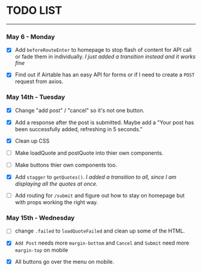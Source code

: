 # TODO LIST

---

### May 6 - Monday

- [x] Add `beforeRouteEnter` to homepage to stop flash of content for API call or fade them in individually. _I just added a transition instead and it works fine_

- [x] Find out if Airtable has an easy API for forms or if I need to create a `POST` request from axios.

### May 14th - Tuesday

- [x] Change "add post" / "cancel" so it's not one button.

- [x] Add a response after the post is submitted. Maybe add a "Your post has been successfully added, refreshing in 5 seconds."

- [x] Clean up CSS

- [ ] Make loadQuote and postQuote into thier own components.

- [ ] Make buttons thier own components too.

- [x] Add `stagger` to `getQuotes()`. _I added a transition to all, since I am displaying all the quotes at once._

- [ ] Add routing for `/submit` and figure out how to stay on homepage but with props working the right way.

### May 15th - Wednesday

- [ ] change `.failed` to `loadQuoteFailed` and clean up some of the HTML.

- [x] `Add Post` needs more `margin-bottom` and `Cancel` and `Submit` need more `margin-top` on mobile

- [x] All buttons go over the menu on mobile.
